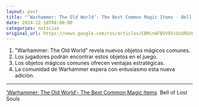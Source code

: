 ```yaml
---
layout: post
title: "‘Warhammer: The Old World’- The Best Common Magic Items - Bell of Lost Souls"
date: 2024-12-18T08:00:00
categories: noticias
original_url: https://news.google.com/rss/articles/CBMinAFBVV95cUxORUV0NXE0NHZkVWxuS3lLY2ZlSEg0NHJBTG1pVktwSHJrRlhjZ0xieXQzMWZreFE3WXdPSmR3SHhfMHlGcVFrLVNQbzJ2eFhuaFk1LTFCdHRlRkpCR1VJYVg5SnhwY1E5ZnhxdHN3RVAweVFBM0lDT3IwQ243Y0RlT1ZST193QmxrazVEZFpHLTVrZzMtUWNELXdnQ2c?oc=5
---
```



1. "Warhammer: The Old World" revela nuevos objetos mágicos comunes.
2. Los jugadores podrán encontrar estos objetos en el juego.
3. Los objetos mágicos comunes ofrecen ventajas estratégicas.
4. La comunidad de Warhammer espera con entusiasmo esta nueva adición.


---


[‘Warhammer: The Old World’- The Best Common Magic Items](https://news.google.com/rss/articles/CBMinAFBVV95cUxORUV0NXE0NHZkVWxuS3lLY2ZlSEg0NHJBTG1pVktwSHJrRlhjZ0xieXQzMWZreFE3WXdPSmR3SHhfMHlGcVFrLVNQbzJ2eFhuaFk1LTFCdHRlRkpCR1VJYVg5SnhwY1E5ZnhxdHN3RVAweVFBM0lDT3IwQ243Y0RlT1ZST193QmxrazVEZFpHLTVrZzMtUWNELXdnQ2c?oc=5)  Bell of Lost Souls
